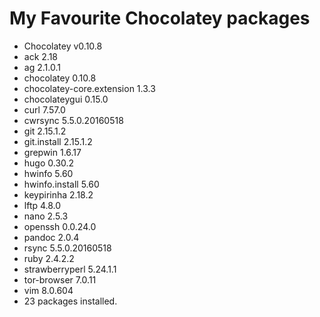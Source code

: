 # My Favourite Chocolatey packages

- Chocolatey v0.10.8
- ack 2.18
- ag 2.1.0.1
- chocolatey 0.10.8
- chocolatey-core.extension 1.3.3
- chocolateygui 0.15.0
- curl 7.57.0
- cwrsync 5.5.0.20160518
- git 2.15.1.2
- git.install 2.15.1.2
- grepwin 1.6.17
- hugo 0.30.2
- hwinfo 5.60
- hwinfo.install 5.60
- keypirinha 2.18.2
- lftp 4.8.0
- nano 2.5.3
- openssh 0.0.24.0
- pandoc 2.0.4
- rsync 5.5.0.20160518
- ruby 2.4.2.2
- strawberryperl 5.24.1.1
- tor-browser 7.0.11
- vim 8.0.604
- 23 packages installed.
